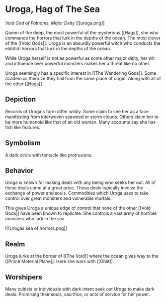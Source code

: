 # Uroga, Hag of The Sea
*Void God of Fathoms, Major Deity*
![[uroga.png]]

Queen of the deep, the most powerful of the mysterious [[Hags]], she who commands the horrors that lurk in the depths of the ocean. The most clever of the [[Void Gods]]. Uroga is an absurdly powerful witch who conducts the eldritch horrors that lurk in the depths of the ocean.

While Uroga herself is not as powerful as some other major deity, her wit and influence over powerful monsters makes her a threat like no other.

Uroga seemingly has a specific interest in [[The Wandering Gods]]. Some academics theorize they hail from the same place of origin. Along with all of the other [[Hags]].

## Depiction
Records of Uroga's form differ wildly. Some claim to see her as a face manifesting from interwoven seaweed or storm clouds. Others claim her to be more humanoid like that of an old woman. Many accounts say she has fish like features.

## Symbolism
A dark circle with tentacle like protrusions.

## Behavior
Uroga is known for making deals with any being who seeks her out. All of these deals come at a great price. These deals typically involve the exchange of power and souls. Commodities which Uroga uses to take control over great monsters and vulnerable mortals.

This gives Uroga a unique edge of control that none of the other [[Void Gods]] have been known to replicate. She controls a vast army of horrible monsters who lurk in the sea.

![[Urogas sea of horrors.png]]

## Realm
Uroga lurks at the border of [[The Void]] where the ocean gives way to the [[Prime Material Plane]]. Here she wars with [[Ohlit]].

## Worshipers
Many cultists or individuals with dark intent seek out Uroga to make dark deals. Promising their souls, sacrifice, or acts of service for her power.